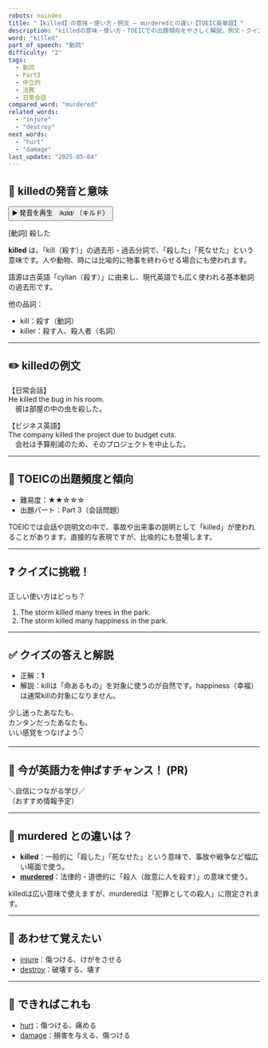 ```yaml
---
robots: noindex
title: "【killed】の意味・使い方・例文 ― murderedとの違い【TOEIC英単語】"
description: "killedの意味・使い方・TOEICでの出題傾向をやさしく解説。例文・クイズ付きでmurderedとの違いもわかりやすく学べます。"
word: "killed"
part_of_speech: "動詞"
difficulty: "2"
tags:
  - 動詞
  - Part3
  - 中立的
  - 法務
  - 日常会話
compared_word: "murdered"
related_words:
  - "injure"
  - "destroy"
next_words:
  - "hurt"
  - "damage"
last_update: "2025-05-04"
---
```


## 🔰 killedの発音と意味

<button class="play-audio" onclick="playTTS('killed')">
  <span class="play-audio-main">
    ▶️ 発音を再生　/kɪld/
  </span>
  <span class="play-audio-sub">
    （キルド）
  </span>
</button>

[動詞] 殺した

**killed** は、「kill（殺す）」の過去形・過去分詞で、「殺した」「死なせた」という意味です。人や動物、時には比喩的に物事を終わらせる場合にも使われます。

語源は古英語「cyllan（殺す）」に由来し、現代英語でも広く使われる基本動詞の過去形です。

他の品詞：  
- kill：殺す（動詞）
- killer：殺す人、殺人者（名詞）

---

## ✏️ killedの例文

【日常会話】  
He killed the bug in his room.  
　彼は部屋の中の虫を殺した。

【ビジネス英語】  
The company killed the project due to budget cuts.  
　会社は予算削減のため、そのプロジェクトを中止した。

---

## 🎯 TOEICの出題頻度と傾向

- 難易度：★★☆☆☆
- 出題パート：Part 3（会話問題）

TOEICでは会話や説明文の中で、事故や出来事の説明として「killed」が使われることがあります。直接的な表現ですが、比喩的にも登場します。

---

## ❓ クイズに挑戦！

正しい使い方はどっち？

1. The storm killed many trees in the park.  
2. The storm killed many happiness in the park.

---

## ✅ クイズの答えと解説

- 正解：**1**
- 解説：killは「命あるもの」を対象に使うのが自然です。happiness（幸福）は通常killの対象になりません。

少し迷ったあなたも、  
カンタンだったあなたも、  
いい感覚をつなげよう👇️

---

## 🚀 今が英語力を伸ばすチャンス！ (PR)

<div class="info-center">
＼自信につながる学び／<br>  
（おすすめ情報予定）
</div>

---

## 🤔  murdered との違いは？

- **killed**：一般的に「殺した」「死なせた」という意味で、事故や戦争など幅広い場面で使う。
- **[murdered](/word/murdered)**：法律的・道徳的に「殺人（故意に人を殺す）」の意味で使う。

killedは広い意味で使えますが、murderedは「犯罪としての殺人」に限定されます。

---

## 🧩 あわせて覚えたい

- [injure](/word/injure)：傷つける、けがをさせる
- [destroy](/word/destroy)：破壊する、壊す

---

## 📖 できればこれも

- [hurt](/word/hurt)：傷つける、痛める
- [damage](/word/damage)：損害を与える、傷つける

<!-- cvid: aid21_bid18 -->
